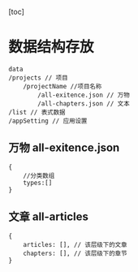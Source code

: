 [toc]

# 数据结构存放

~~~
data
/projects // 项目
	/projectName //项目名称
		/all-exitence.json // 万物
		/all-chapters.json // 文本
/list // 表式数据
/appSetting // 应用设置
~~~

## 万物 all-exitence.json

~~~
{
	//分类数组
	types:[]
}
~~~

## 文章 all-articles

~~~
{
	articles: [], // 该层级下的文章
	chapters: [], // 该层级下的章节
}
~~~
